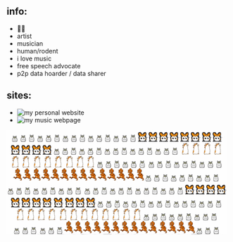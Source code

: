 ## info:
- 🐹🐭
- artist
- musician
- human/rodent
- i love music
- free speech advocate
- p2p data hoarder / data sharer

## sites:
- ![my personal website]('https://bvbianca.neocities.org')
- ![my music webpage]('https://bvbianca.bandcamp.com')

![image](./media/hampsterdance.gif)
